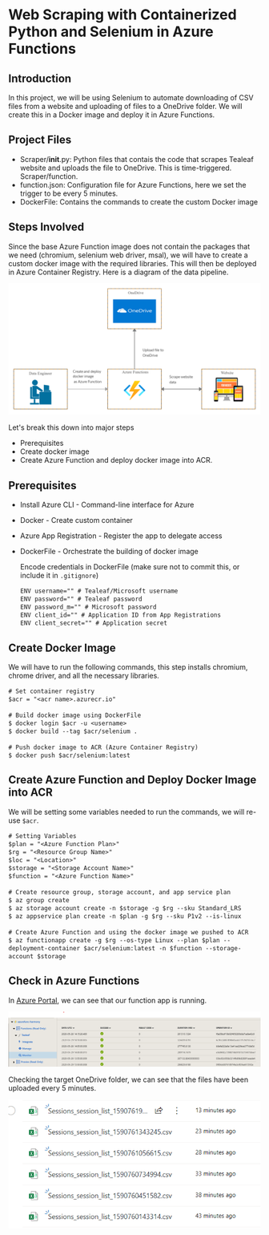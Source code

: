 # Web Scraping with Containerized Python and Selenium in Azure Functions

## Introduction
In this project, we will be using Selenium to automate downloading of CSV files from a website and uploading of files to a OneDrive folder. We will create this in a Docker image and deploy it in Azure Functions.

## Project Files
- Scraper/__init__.py: Python files that contais the code that scrapes Tealeaf website and uploads the file to OneDrive. This is time-triggered.
 Scraper/function.
 - function.json: Configuration file for Azure Functions, here we set the trigger to be every 5 minutes.
 - DockerFile: Contains the commands to create the custom Docker image

## Steps Involved
Since the base Azure Function image does not contain the packages that we need (chromium, selenium web driver, msal), we will have to create a custom docker image with the required libraries. This will then be deployed in Azure Container Registry. Here is a diagram of the data pipeline.

![layout](./images/layout.png)


Let's break this down into major steps
- Prerequisites
- Create docker image
- Create Azure Function and deploy docker image into ACR.

## Prerequisites
- Install Azure CLI - Command-line interface for Azure
- Docker - Create custom container
- Azure App Registration - Register the app to delegate access
- DockerFile - Orchestrate the building of docker image

    Encode credentials in DockerFile (make sure not to commit this, or include it in `.gitignore`)
    ```
    ENV username="" # Tealeaf/Microsoft username
    ENV password="" # Tealeaf password
    ENV password_m="" # Microsoft password
    ENV client_id="" # Application ID from App Registrations
    ENV client_secret="" # Application secret
    ```

## Create Docker Image
We will have to run the following commands, this step installs chromium, chrome driver, and all the necessary libraries.

```
# Set container registry
$acr = "<acr name>.azurecr.io"

# Build docker image using DockerFile
$ docker login $acr -u <username>
$ docker build --tag $acr/selenium .

# Push docker image to ACR (Azure Container Registry)
$ docker push $acr/selenium:latest
```

## Create Azure Function and Deploy Docker Image into ACR
We will be setting some variables needed to run the commands, we will re-use `$acr`.

```
# Setting Variables
$plan = "<Azure Function Plan>"
$rg = "<Resource Group Name>"
$loc = "<Location>"
$storage = "<Storage Account Name>"
$function = "<Azure Function Name>"

# Create resource group, storage account, and app service plan
$ az group create
$ az storage account create -n $storage -g $rg --sku Standard_LRS
$ az appservice plan create -n $plan -g $rg --sku P1v2 --is-linux

# Create Azure Function and using the docker image we pushed to ACR
$ az functionapp create -g $rg --os-type Linux --plan $plan --deployment-container $acr/selenium:latest -n $function --storage-account $storage
```

## Check in Azure Functions
In [Azure Portal](https://portal.azure.com/), we can see that our function app is running.

![Portal Monitor](./images/azure-functions-monitor.png)

Checking the target OneDrive folder, we can see that the files have been uploaded every 5 minutes.

![OneDrive Monitor](./images/onedrive-monitor.png)